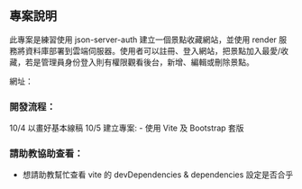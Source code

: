 
## 專案說明
此專案是練習使用 json-server-auth 建立一個景點收藏網站，並使用 render 服務將資料庫部署到雲端伺服器。使用者可以註冊、登入網站，把景點加入最愛/收藏，若是管理員身份登入則有權限觀看後台，新增、編輯或刪除景點。

網址：

### 開發流程：
10/4 以畫好基本線稿
10/5 建立專案:
        - 使用 Vite 及 Bootstrap 套版

### 請助教協助查看：
- 想請助教幫忙查看 vite 的 devDependencies & dependencies 設定是否合乎
